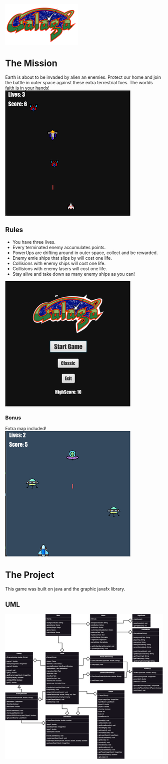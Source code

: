 ![alt text](src/Public/galagaLogo.png)

# The Mission
Earth is about to be invaded by alien an enemies. 
Protect our home and join the battle in outer space against these extra terrestrial foes.
The worlds faith is in your hands!
<img src="src/Public/Screenshots/gameplay.png" width="400" height="400">

## Rules
- You have three lives.
- Every terminated enemy accumulates points.
- PowerUps are drifting around in outer space, collect and be rewarded.
- Enemy emie ships that slips by will cost one life.
- Collisions with enemy ships will cost one life.
- Collisions with enemy lasers will cost one life.
- Stay alive and take down as many enemy ships as you can!
<img src="src/Public/Screenshots/menu.png" width="400" height="400">

### Bonus
Extra map included!
<img src="src/Public/Screenshots/extraMap.png" width="400" height="400">

# The Project
This game was built on java and the graphic javafx library.

## UML
![alt text](UML.png)